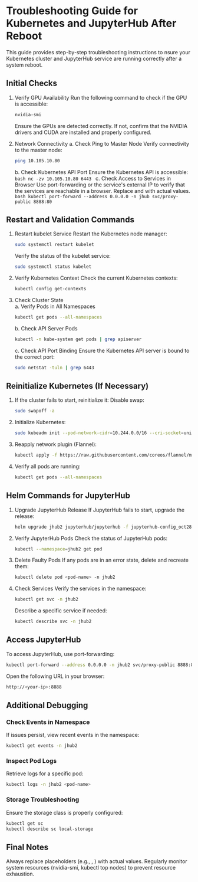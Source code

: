 
# Troubleshooting Guide for Kubernetes and JupyterHub After Reboot

This guide provides step-by-step troubleshooting instructions to nsure your Kubernetes cluster and JupyterHub service are running correctly after a system reboot.

## Initial Checks

1. Verify GPU Availability
    Run the following command to check if the GPU is accessible:
      ```bash
      nvidia-smi
      ```
    Ensure the GPUs are detected correctly. If not, confirm that the NVIDIA drivers and CUDA are installed and properly configured.

2. Network Connectivity
	a. Check Ping to Master Node
      Verify connectivity to the master node:
      ```bash
      ping 10.105.10.80
      ```
	b. Check Kubernetes API Port
  		Ensure the Kubernetes API is accessible:
  		```bash
		nc -zv 10.105.10.80 6443
  		```
	c. Check Access to Services in Browser
	    Use port-forwarding or the service's external IP to verify that the services are reachable in a browser. Replace <ip> and <port> with actual values.
    	```bash
    	kubectl port-forward --address 0.0.0.0 -n jhub svc/proxy-public 8888:80
    	```

## Restart and Validation Commands

1. Restart kubelet Service
	Restart the Kubernetes node manager:
	```bash
	sudo systemctl restart kubelet
	```
	Verify the status of the kubelet service:
	```bash
	sudo systemctl status kubelet
	```
2. Verify Kubernetes Context
	Check the current Kubernetes contexts:
	```bash
	kubectl config get-contexts
	```
3. Check Cluster State  
	a. Verify Pods in All Namespaces
	```bash
	kubectl get pods --all-namespaces
	```
	b. Check API Server Pods
	```bash
	kubectl -n kube-system get pods | grep apiserver
	```
	c. Check API Port Binding
	Ensure the Kubernetes API server is bound to the correct port:
	```bash
	sudo netstat -tuln | grep 6443
	```
## Reinitialize Kubernetes (If Necessary)

1. If the cluster fails to start, reinitialize it:
    Disable swap:
    ```bash
	sudo swapoff -a
	```
2. Initialize Kubernetes:
	```bash
	sudo kubeadm init --pod-network-cidr=10.244.0.0/16 --cri-socket=unix:///var/run/cri-dockerd.sock
	```
3. Reapply network plugin (Flannel):
	```bash
	kubectl apply -f https://raw.githubusercontent.com/coreos/flannel/master/Documentation/kube-flannel.yml
	```
4. Verify all pods are running:
	```bash
 	kubectl get pods --all-namespaces
	```

## Helm Commands for JupyterHub
1. Upgrade JupyterHub Release
	If JupyterHub fails to start, upgrade the release:
	```bash
	helm upgrade jhub2 jupyterhub/jupyterhub -f jupyterhub-config_oct28.yaml -n jhub2
	```
2. Verify JupyterHub Pods
	Check the status of JupyterHub pods:
	```bash
	kubectl --namespace=jhub2 get pod
	```
3. Delete Faulty Pods
	If any pods are in an error state, delete and recreate them:
	```bash
	kubectl delete pod <pod-name> -n jhub2
	```
4. Check Services
	Verify the services in the namespace:
	```bash
	kubectl get svc -n jhub2
	```
	Describe a specific service if needed:
	```bash
	kubectl describe svc -n jhub2
	```
## Access JupyterHub

To access JupyterHub, use port-forwarding:
```bash
kubectl port-forward --address 0.0.0.0 -n jhub2 svc/proxy-public 8888:80
```
Open the following URL in your browser:
```bash
http://<your-ip>:8888
```
## Additional Debugging

### Check Events in Namespace
If issues persist, view recent events in the namespace:
```bash
kubectl get events -n jhub2
```
### Inspect Pod Logs
Retrieve logs for a specific pod:
```bash
kubectl logs -n jhub2 <pod-name>
```
### Storage Troubleshooting
Ensure the storage class is properly configured:
```bash
kubectl get sc
kubectl describe sc local-storage
```
## Final Notes
Always replace placeholders (e.g., <your-ip>, <pod-name>) with actual values.
Regularly monitor system resources (nvidia-smi, kubectl top nodes) to prevent resource exhaustion.
